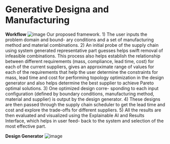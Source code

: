 # Generative Designa and Manufacturing
**Workflow**
![image](https://github.com/AdityaJoglekar/Generative_Design_and_Manufacturing/assets/92458082/bb3039e3-ff6f-4e21-b97b-b7802955fb08)
Our proposed framework. 1) The user inputs the problem domain and bound-
ary conditions and a set of manufacturing method and material combinations. 2) An
initial probe of the supply chain using system generated representative part guesses
helps swift removal of infeasible combinations. This process also helps establish the
relationship between different requirements (mass, compliance, lead time, cost) for
each of the current suppliers, gives an approximate range of values for each of the
requirements that help the user determine the constraints for mass, lead time and cost
for performing topology optimization in the design generator and also helps determine
the best supplier to achieve Pareto optimal solutions. 3) One optimized design corre-
sponding to each input configuration (defined by boundary conditions, manufacturing
method, material and supplier) is output by the design generator. 4) These designs
are then passed through the supply chain scheduler to get the lead time and cost and
explore the trade-offs for different suppliers. 5) All the results are then evaluated and
visualized using the Explainable AI and Results Interface, which helps in user feed-
back to the system and selection of the most effective part.

**Design Generator**
![image](https://github.com/AdityaJoglekar/Generative_Design_and_Manufacturing/assets/92458082/6b4a2e5f-ed33-449a-885a-9fff659f2e1f)

